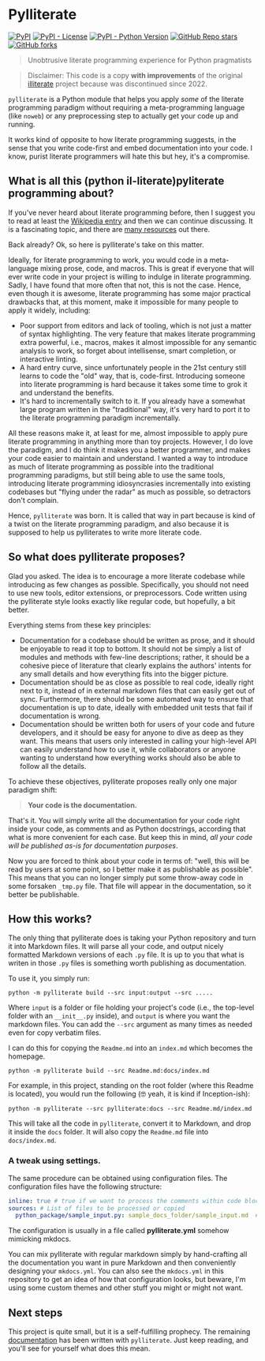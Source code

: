 # Pylliterate

[<img alt="PyPI" src="https://img.shields.io/pypi/v/pylliterate">](https://pypi.org/project/pylliterate)
[<img alt="PyPI - License" src="https://img.shields.io/pypi/l/pylliterate">](https://github.com/gaspect/pylliterate)
[<img alt="PyPI - Python Version" src="https://img.shields.io/pypi/pyversions/pylliterate">](https://pypi.org/project/pylliterate)
[<img alt="GitHub Repo stars" src="https://img.shields.io/github/stars/gaspect/pylliterate?style=social">](https://github.com/gaspect/pylliterate/stargazers)
[<img alt="GitHub forks" src="https://img.shields.io/github/forks/gaspect/pylliterate?style=social">](https://github.com/gaspect/pylliterate/network/members)

> Unobtrusive literate programming experience for Python pragmatists

> Disclaimer: This code is a copy **with improvements** of the original [illiterate](https://github.com/apiad/illiterate) project because was discontinued since 2022.

`pylliterate` is a Python module that helps you apply _some_ of the literate programming paradigm
without requiring a meta-programming language (like `noweb`) or any preprocessing step to actually
get your code up and running.

It works kind of opposite to how literate programming suggests, in the sense that you write code-first
and embed documentation into your code. I know, purist literate programmers will hate this but hey, it's a compromise.

## What is all this (python il-literate)pyliterate programming about?

If you've never heard about literate programming before, then I suggest you to read at least the 
[Wikipedia entry](https://en.wikipedia.org/wiki/Literate_programming)
and then we can continue discussing. 
It is a fascinating topic, and there are [many resources](http://www.literateprogramming.com) out there.

Back already? Ok, so here is pylliterate's take on this matter.

Ideally, for literate programming to work, you would code in a meta-language mixing prose, code, and macros.
This is great if everyone that will ever write code in your project is willing to indulge in literate programming.
Sadly, I have found that more often that not, this is not the case.
Hence, even though it is awesome, literate programming has some major practical drawbacks that, at this moment,
make it impossible for many people to apply it widely, including:

- Poor support from editors and lack of tooling, which is not just a matter of syntax highlighting. The very feature that makes
literate programming extra powerful, i.e., macros, makes it almost impossible for any semantic analysis to work, so forget
about intellisense, smart completion, or interactive linting.
- A hard entry curve, since unfortunately people in the 21st century still learns to code the "old" way, that is,
code-first. Introducing someone into literate programming is hard because it takes some time to grok it and understand the benefits.
- It's hard to incrementally switch to it. If you already have a somewhat large program written in the "traditional" way,
it's very hard to port it to the literate programming paradigm incrementally. 

All these reasons make it, at least for me, almost impossible to apply pure literate programming in anything more
than toy projects. However, I do love the paradigm, and I do think it makes you a better programmer, and makes your code
easier to maintain and understand. I wanted a way to introduce as much of literate programming as possible into the
traditional programming paradigms, but still being able to use the same tools, introducing literate programming
idiosyncrasies incrementally into existing
codebases but "flying under the radar" as much as possible, so detractors don't complain.

Hence, `pylliterate` was born. It is called that way in part because is kind of a twist on the literate programming
paradigm, and also because it is supposed to help us pylliterates to write more literate code.

## So what does pylliterate proposes?

Glad you asked. The idea is to encourage a more literate codebase while introducing as few changes as possible.
Specifically, you should not need to use new tools, editor extensions, or preprocessors. Code written using the 
pylliterate style looks exactly like regular code, but hopefully, a bit better.

Everything stems from these key principles:

- Documentation for a codebase should be written as prose, and it should be enjoyable to read it top to bottom. 
It should not be simply a list of modules and methods with few-line descriptions; rather, it should be a cohesive
piece of literature that clearly explains the authors' intents for any small details and how everything fits into the bigger
picture.
- Documentation should be as close as possible to real code, ideally right next to it, instead of in external 
markdown files that can easily get out of sync. Furthermore, there should be some automated way
to ensure that documentation is up to date, ideally with embedded unit tests that fail if documentation is wrong.
- Documentation should be written both for users of your code and future developers, and it should be
easy for anyone to dive as deep as they want. This means that users only interested in calling your high-level
API can easily understand how to use it, while collaborators or anyone wanting to understand how everything works
should also be able to follow all the details.

To achieve these objectives, pylliterate proposes really only one major paradigm shift:

> **Your code is the documentation.**

That's it. You will simply write all the documentation for your code right inside your code, as comments and as Python docstrings,
according that what is more convenient for each case. But keep this in mind, *all your code will be published as-is for documentation purposes*.

Now you are forced to think about your code in terms of: "well, this will be read by users at some point, so I better make it as publishable as possible".
This means that you can no longer simply put some throw-away code in some forsaken `_tmp.py` file. That file will appear in the documentation, so it better be publishable.

## How this works?

The only thing that pylliterate does is taking your Python repository and turn it into Markdown files.
It will parse all your code, and output nicely formatted Markdown versions of each `.py` file. It is up to you that what is writen in those `.py` files is something worth publishing as documentation.

To use it, you simply run:

    python -m pylliterate build --src input:output --src .....

Where `input` is a folder or file holding your project's code (i.e., the top-level folder with an `__init__.py` inside), and `output` is where you want the markdown files. You can add  the `--src` argument as many times as needed even for copy verbatim files.

I can do this for copying the `Readme.md` into an `index.md` which becomes the homepage.
    
    python -m pylliterate build --src Readme.md:docs/index.md

For example, in this project, standing on the root folder (where this Readme is located), you would run the following (🤓 yeah, it is kind if Inception-ish):

    python -m pylliterate --src pylliterate:docs --src Readme.md/index.md

This will take all the code in `pylliterate`, convert it to Markdown, and drop it inside the `docs` folder.
It will also copy the `Readme.md` file into `docs/index.md`.

### A tweak using settings.

The same procedure can be obtained using configuration files. The configuration files have the following structure:

```yml
inline: true # true if we want to process the comments within code blocks
sources: # List of files to be processed or copied
  python_package/sample_input.py: sample_docs_folder/sample_input.md  # input:output pair as in command line use case
```

The configuration is usually in a file called **pylliterate.yml** somehow mimicking mkdocs.

You can mix pylliterate with regular markdown simply by hand-crafting all the documentation you want in pure Markdown and then conveniently designing your `mkdocs.yml`.
You can also see the `mkdocs.yml` in this repository to get an idea of how that configuration looks, but beware, I'm using some custom
themes and other stuff you might or might not want.

## Next steps

This project is quite small, but it is a self-fulfilling prophecy. The remaining [documentation](https://gaspect.github.io/pylliterate) has been written with `pylliterate`. Just keep reading, and you'll see for yourself what does this mean.
